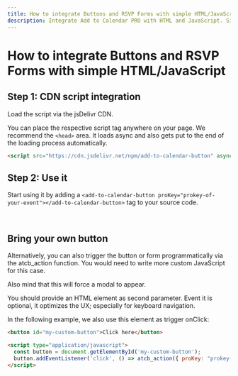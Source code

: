 ```yaml
---
title: How to integrate Buttons and RSVP Forms with simple HTML/JavaScript
description: Integrate Add to Calendar PRO with HTML and JavaScript. Simple CDN-based integration for calendar buttons and RSVP forms.
---
```


# How to integrate Buttons and RSVP Forms with simple HTML/JavaScript

## Step 1: CDN script integration

Load the script via the jsDelivr CDN.

You can place the respective script tag anywhere on your page. We recommend the `<head>` area. It loads async and also gets put to the end of the loading process automatically.

```html
<script src="https://cdn.jsdelivr.net/npm/add-to-calendar-button" async defer></script>
```

## Step 2: Use it

Start using it by adding a `<add-to-calendar-button proKey="prokey-of-your-event"></add-to-calendar-button>` tag to your source code.

<br />

## Bring your own button

Alternatively, you can also trigger the button or form programmatically via the atcb_action function. You would need to write more custom JavaScript for this case.

Also mind that this will force a modal to appear.

You should provide an HTML element as second parameter. Event it is optional, it optimizes the UX; especially for keyboard navigation.

In the following example, we also use this element as trigger onClick:

```html
<button id="my-custom-button">Click here</button>

<script type="application/javascript">
  const button = document.getElementById('my-custom-button');
  button.addEventListener('click', () => atcb_action({ proKey: "prokey-of-your-event"}, button));
</script>
```
